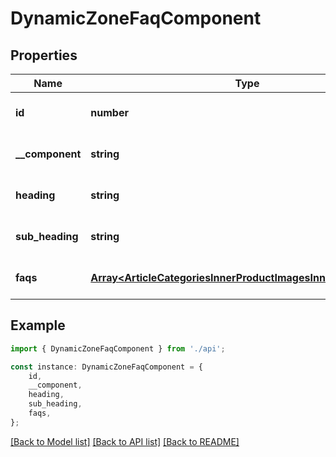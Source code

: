 # DynamicZoneFaqComponent


## Properties

Name | Type | Description | Notes
------------ | ------------- | ------------- | -------------
**id** | **number** |  | [optional] [default to undefined]
**__component** | **string** |  | [optional] [default to undefined]
**heading** | **string** |  | [optional] [default to undefined]
**sub_heading** | **string** |  | [optional] [default to undefined]
**faqs** | [**Array&lt;ArticleCategoriesInnerProductImagesInnerRelatedInner&gt;**](ArticleCategoriesInnerProductImagesInnerRelatedInner.md) |  | [optional] [default to undefined]

## Example

```typescript
import { DynamicZoneFaqComponent } from './api';

const instance: DynamicZoneFaqComponent = {
    id,
    __component,
    heading,
    sub_heading,
    faqs,
};
```

[[Back to Model list]](../README.md#documentation-for-models) [[Back to API list]](../README.md#documentation-for-api-endpoints) [[Back to README]](../README.md)
